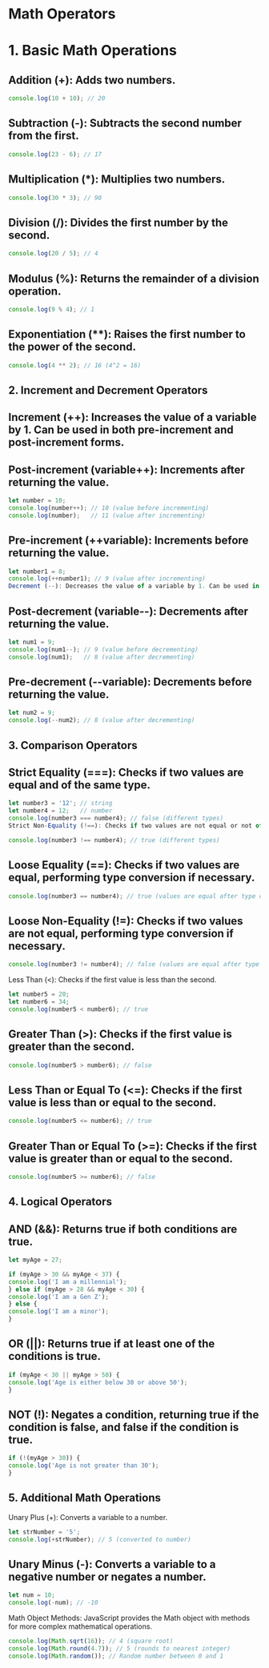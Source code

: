 # Math Operators

# 1. Basic Math Operations
   
## Addition (+): Adds two numbers.

```Javascript
console.log(10 + 10); // 20
```

## Subtraction (-): Subtracts the second number from the first.

```Javascript
console.log(23 - 6); // 17
```
## Multiplication (*): Multiplies two numbers.

```Javascript
console.log(30 * 3); // 90
```
## Division (/): Divides the first number by the second.

```Javascript
console.log(20 / 5); // 4
```
## Modulus (%): Returns the remainder of a division operation.

```Javascript
console.log(9 % 4); // 1
```
## Exponentiation (**): Raises the first number to the power of the second.

```Javascript
console.log(4 ** 2); // 16 (4^2 = 16)
```

## 2. Increment and Decrement Operators
   
## Increment (++): Increases the value of a variable by 1. Can be used in both pre-increment and post-increment forms.

## Post-increment (variable++): Increments after returning the value.

```Javascript
let number = 10;
console.log(number++); // 10 (value before incrementing)
console.log(number);   // 11 (value after incrementing)
```

## Pre-increment (++variable): Increments before returning the value.

```Javascript
let number1 = 8;
console.log(++number1); // 9 (value after incrementing)
Decrement (--): Decreases the value of a variable by 1. Can be used in both pre-decrement and post-decrement forms.
```

## Post-decrement (variable--): Decrements after returning the value.

```Javascript
let num1 = 9;
console.log(num1--); // 9 (value before decrementing)
console.log(num1);   // 8 (value after decrementing)
```

## Pre-decrement (--variable): Decrements before returning the value.
```Javascript
let num2 = 9;
console.log(--num2); // 8 (value after decrementing)
```

## 3. Comparison Operators
   
## Strict Equality (===): Checks if two values are equal and of the same type.

```Javascript
let number3 = '12'; // string
let number4 = 12;   // number
console.log(number3 === number4); // false (different types)
Strict Non-Equality (!==): Checks if two values are not equal or not of the same type.
```

```Javascript
console.log(number3 !== number4); // true (different types)
```

## Loose Equality (==): Checks if two values are equal, performing type conversion if necessary.

```Javascript
console.log(number3 == number4); // true (values are equal after type conversion)
```

## Loose Non-Equality (!=): Checks if two values are not equal, performing type conversion if necessary.

```Javascript
console.log(number3 != number4); // false (values are equal after type conversion)
```

Less Than (<): Checks if the first value is less than the second.
```Javascript
let number5 = 20;
let number6 = 34;
console.log(number5 < number6); // true
```

## Greater Than (>): Checks if the first value is greater than the second.

```Javascript
console.log(number5 > number6); // false
```

## Less Than or Equal To (<=): Checks if the first value is less than or equal to the second.

```Javascript
console.log(number5 <= number6); // true

```

## Greater Than or Equal To (>=): Checks if the first value is greater than or equal to the second.

```Javascript
console.log(number5 >= number6); // false

```
## 4. Logical Operators
   
## AND (&&): Returns true if both conditions are true.

```Javascript
let myAge = 27;

if (myAge > 30 && myAge < 37) {
console.log('I am a millennial');
} else if (myAge > 28 && myAge < 30) {
console.log('I am a Gen Z');
} else {
console.log('I am a minor');
}
```

## OR (||): Returns true if at least one of the conditions is true.

```Javascript
if (myAge < 30 || myAge > 50) {
console.log('Age is either below 30 or above 50');
}
```

## NOT (!): Negates a condition, returning true if the condition is false, and false if the condition is true.

```Javascript
if (!(myAge > 30)) {
console.log('Age is not greater than 30');
}
```

## 5. Additional Math Operations
   
Unary Plus (+): Converts a variable to a number.

```Javascript
let strNumber = '5';
console.log(+strNumber); // 5 (converted to number)
```

## Unary Minus (-): Converts a variable to a negative number or negates a number.

```Javascript
let num = 10;
console.log(-num); // -10

```

Math Object Methods: JavaScript provides the Math object with methods for more complex mathematical operations.

```Javascript
console.log(Math.sqrt(16)); // 4 (square root)
console.log(Math.round(4.7)); // 5 (rounds to nearest integer)
console.log(Math.random()); // Random number between 0 and 1
```
